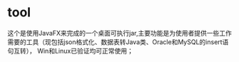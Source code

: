 # tool
这个是使用JavaFX来完成的一个桌面可执行jar,主要功能是为使用者提供一些工作需要的工具（现包括json格式化、数据表转Java类、Oracle和MySQL的insert语句互转），
Win和Linux已验证均可正常使用；
